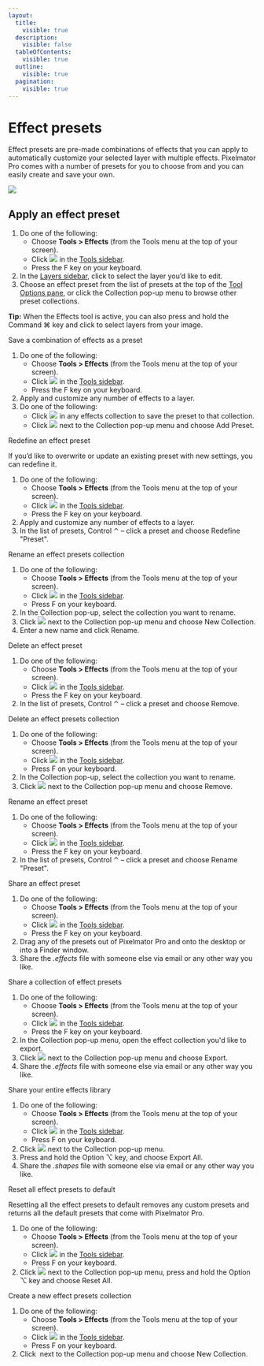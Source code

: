 ```yaml
---
layout:
  title:
    visible: true
  description:
    visible: false
  tableOfContents:
    visible: true
  outline:
    visible: true
  pagination:
    visible: true
---
```


# Effect presets

Effect presets are pre-made combinations of effects that you can apply to automatically customize your selected layer with multiple effects. Pixelmator Pro comes with a number of presets for you to choose from and you can easily create and save your own.

![](https://help.pixelmator.com/pixelmator-pro/3.5/assets/English/1651755828000.jpeg)

## Apply an effect preset

1. Do one of the following:
   * Choose **Tools > Effects** (from the Tools menu at the top of your screen).
   * Click ![](https://help.pixelmator.com/pixelmator-pro/3.5/assets/English/1581000204000.png) in the [Tools sidebar](https://www.pixelmator.com/support/guide/pixelmator-pro/#glossary).
   * Press the F key on your keyboard.
2. In the [Layers sidebar](https://www.pixelmator.com/support/guide/pixelmator-pro/#glossary), click to select the layer you’d like to edit.
3. Choose an effect preset from the list of presets at the top of the [Tool Options pane](https://www.pixelmator.com/support/guide/pixelmator-pro/#glossary), or click the Collection pop-up menu to browse other preset collections.

&#x20;**Tip:** When the Effects tool is active, you can also press and hold the Command ⌘ key and click to select layers from your image.

Save a combination of effects as a preset

1. Do one of the following:
   * Choose **Tools > Effects** (from the Tools menu at the top of your screen).
   * Click ![](https://help.pixelmator.com/pixelmator-pro/3.5/assets/English/1581000204000.png) in the [Tools sidebar](https://www.pixelmator.com/support/guide/pixelmator-pro/#glossary).
   * Press the F key on your keyboard.
2. Apply and customize any number of effects to a layer.
3. Do one of the following:
   * Click ![](https://help.pixelmator.com/pixelmator-pro/3.5/assets/English/1579274394000.png) in any effects collection to save the preset to that collection.
   * Click ![](https://help.pixelmator.com/pixelmator-pro/3.5/assets/English/1603810631000.png) next to the Collection pop-up menu and choose Add Preset.

Redefine an effect preset

If you’d like to overwrite or update an existing preset with new settings, you can redefine it.

1. Do one of the following:
   * Choose **Tools > Effects** (from the Tools menu at the top of your screen).
   * Click ![](https://help.pixelmator.com/pixelmator-pro/3.5/assets/English/1581000204000.png) in the [Tools sidebar](https://www.pixelmator.com/support/guide/pixelmator-pro/#glossary).
   * Press the F key on your keyboard.
2. Apply and customize any number of effects to a layer.
3. In the list of presets, Control ⌃ – click a preset and choose Redefine "Preset".

Rename an effect presets collection

1. Do one of the following:
   * Choose **Tools > Effects** (from the Tools menu at the top of your screen).
   * Click ![](https://help.pixelmator.com/pixelmator-pro/3.5/assets/English/1581000204000.png) in the [Tools sidebar](https://www.pixelmator.com/support/guide/pixelmator-pro/#glossary).
   * Press F on your keyboard.
2. In the Collection pop-up, select the collection you want to rename.
3. Click ![](https://help.pixelmator.com/pixelmator-pro/3.5/assets/English/1603810631000.png) next to the Collection pop-up menu and choose New Collection.
4. Enter a new name and click Rename.

Delete an effect preset

1. Do one of the following:
   * Choose **Tools > Effects** (from the Tools menu at the top of your screen).
   * Click ![](https://help.pixelmator.com/pixelmator-pro/3.5/assets/English/1581000204000.png) in the [Tools sidebar](https://www.pixelmator.com/support/guide/pixelmator-pro/#glossary).
   * Press the F key on your keyboard.
2. In the list of presets, Control ⌃ – click a preset and choose Remove.

Delete an effect presets collection

1. Do one of the following:
   * Choose **Tools > Effects** (from the Tools menu at the top of your screen).
   * Click ![](https://help.pixelmator.com/pixelmator-pro/3.5/assets/English/1581000204000.png) in the [Tools sidebar](https://www.pixelmator.com/support/guide/pixelmator-pro/#glossary).
   * Press F on your keyboard.
2. In the Collection pop-up, select the collection you want to rename.
3. Click ![](https://help.pixelmator.com/pixelmator-pro/3.5/assets/English/1603810631000.png) next to the Collection pop-up menu and choose Remove.

Rename an effect preset

1. Do one of the following:
   * Choose **Tools > Effects** (from the Tools menu at the top of your screen).
   * Click ![](https://help.pixelmator.com/pixelmator-pro/3.5/assets/English/1581000204000.png) in the [Tools sidebar](https://www.pixelmator.com/support/guide/pixelmator-pro/#glossary).
   * Press the F key on your keyboard.
2. In the list of presets, Control ⌃ – click a preset and choose Rename "Preset".

Share an effect preset

1. Do one of the following:
   * Choose **Tools > Effects** (from the Tools menu at the top of your screen).
   * Click ![](https://help.pixelmator.com/pixelmator-pro/3.5/assets/English/1581000204000.png) in the [Tools sidebar](https://www.pixelmator.com/support/guide/pixelmator-pro/#glossary).
   * Press the F key on your keyboard.
2. Drag any of the presets out of Pixelmator Pro and onto the desktop or into a Finder window.
3. Share the _.effects_ file with someone else via email or any other way you like.

Share a collection of effect presets

1. Do one of the following:
   * Choose **Tools > Effects** (from the Tools menu at the top of your screen).
   * Click ![](https://help.pixelmator.com/pixelmator-pro/3.5/assets/English/1581000204000.png) in the [Tools sidebar](https://www.pixelmator.com/support/guide/pixelmator-pro/#glossary).
   * Press the F key on your keyboard.
2. In the Collection pop-up menu, open the effect collection you'd like to export.
3. Click ![](https://help.pixelmator.com/pixelmator-pro/3.5/assets/English/1603810631000.png) next to the Collection pop-up menu and choose Export.
4. Share the _.effects_ file with someone else via email or any other way you like.

Share your entire effects library

1. Do one of the following:
   * Choose **Tools > Effects** (from the Tools menu at the top of your screen).
   * Click ![](https://help.pixelmator.com/pixelmator-pro/3.5/assets/English/1581000204000.png) in the [Tools sidebar](https://www.pixelmator.com/support/guide/pixelmator-pro/#glossary).
   * Press F on your keyboard.
2. Click ![](https://help.pixelmator.com/pixelmator-pro/3.5/assets/English/1603810631000.png) next to the Collection pop-up menu.
3. Press and hold the Option ⌥ key, and choose Export All.
4. Share the _.shapes_ file with someone else via email or any other way you like.

Reset all effect presets to default

Resetting all the effect presets to default removes any custom presets and returns all the default presets that come with Pixelmator Pro.

1. Do one of the following:
   * Choose **Tools > Effects** (from the Tools menu at the top of your screen).
   * Click ![](https://help.pixelmator.com/pixelmator-pro/3.5/assets/English/1581000204000.png) in the [Tools sidebar](https://www.pixelmator.com/support/guide/pixelmator-pro/#glossary).
   * Press F on your keyboard.
2. Click ![](https://help.pixelmator.com/pixelmator-pro/3.5/assets/English/1603810631000.png) next to the Collection pop-up menu, press and hold the Option ⌥ key and choose Reset All.

Create a new effect presets collection

1. Do one of the following:
   * Choose **Tools > Effects** (from the Tools menu at the top of your screen).
   * Click ![](https://help.pixelmator.com/pixelmator-pro/3.5/assets/English/1581000204000.png) in the [Tools sidebar](https://www.pixelmator.com/support/guide/pixelmator-pro/#glossary).
   * Press F on your keyboard.
2. Click <img src="https://help.pixelmator.com/pixelmator-pro/3.5/assets/English/1603810631000.png" alt="" data-size="line"> next to the Collection pop-up menu and choose New Collection.
